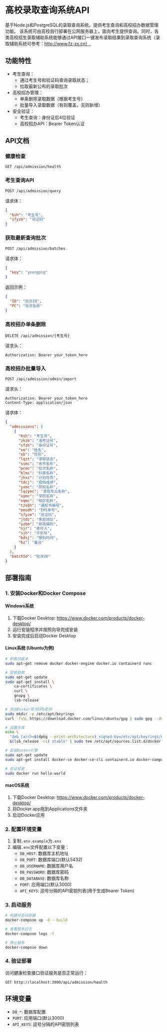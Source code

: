 # 高校录取查询系统API

基于Node.js和PostgreSQL的录取查询系统，提供考生查询和高校招办数据管理功能。
该系统可由高校自行部署在公网服务器上，面向考生提供查询。同时，各类高校招生录取辅助系统能够通过API接口一键发布录取结果到录取查询系统（录取辅助系统可参考：http://www.fz-zs.cn）,

## 功能特性

- 考生查询：
  - 通过考生号和验证码查询录取状态；
  - 拉取最新公布的录取批次
- 高校招办管理：
  - 单条删除录取数据（根据考生号）
  - 批量导入录取数据（有则覆盖，无则新增）
- 安全验证：
  - 考生查询：身份证后4位验证
  - 高校招办API：Bearer Token认证

## API文档

### 健康检查
`GET /api/admission/health`

### 考生查询API
`POST /api/admission/query`

请求体：
```json
{
  "ksh": "考生号",
  "sfyzm": "验证码"
}
```

### 获取最新查询批次
`POST /api/admission/batches`

请求体：
```json
{
  "key": "youngpig"
}
```

返回示例：
```json
{
  "ID": "批次ID",
  "PC": "批次名称"
}
```

### 高校招办单条删除
`DELETE /api/admission/{考生号}`

请求头：
```
Authorization: Bearer your_token_here
```

### 高校招办批量导入
`POST /api/admission/admin/import`

请求头：
```
Authorization: Bearer your_token_here
Content-Type: application/json
```

请求体：
```json
{
  "admissions": [
    {
      "ksh": "考生号",
      "zkzh": "准考证号",
      "sfzh": "身份证号",
      "xm": "姓名",
      "xb": "性别",
      "lqzt": "录取状态",
      "ssmc": "省市名称",
      "pcmc": "批次名称",
      "klmc": "科类名称",
      "jhxz": "计划性质",
      "tdcj": "投档成绩",
      "yxmc": "院校名称",
      "lqzymc": "录取专业名称",
      "xymc": "学院名称",
      "xqmc": "校区名称",
      "tzsbh": "通知书编号",
      "emsdh": "EMS单号",
      "sfyzm": "验证码",
      "jtdz": "家庭地址",
      "yzbm": "邮政编码",
      "sjr": "收件人",
      "sjh": "手机号",
      "bdsj": "报到时间",
      "bz": "备注"
    }
  ],
  "batchId": "批次ID"
}
```

## 部署指南

### 1. 安装Docker和Docker Compose

#### Windows系统
1. 下载Docker Desktop: https://www.docker.com/products/docker-desktop/
2. 运行安装程序并按照向导完成安装
3. 安装完成后启动Docker Desktop

#### Linux系统 (Ubuntu为例)
```bash
# 卸载旧版本
sudo apt-get remove docker docker-engine docker.io containerd runc

# 安装依赖
sudo apt-get update
sudo apt-get install \
    ca-certificates \
    curl \
    gnupg \
    lsb-release

# 添加Docker官方GPG密钥
sudo mkdir -p /etc/apt/keyrings
curl -fsSL https://download.docker.com/linux/ubuntu/gpg | sudo gpg --dearmor -o /etc/apt/keyrings/docker.gpg

# 设置仓库
echo \
  "deb [arch=$(dpkg --print-architecture) signed-by=/etc/apt/keyrings/docker.gpg] https://download.docker.com/linux/ubuntu \
  $(lsb_release -cs) stable" | sudo tee /etc/apt/sources.list.d/docker.list > /dev/null

# 安装Docker引擎
sudo apt-get update
sudo apt-get install docker-ce docker-ce-cli containerd.io docker-compose-plugin

# 验证安装
sudo docker run hello-world
```

#### macOS系统
1. 下载Docker Desktop: https://www.docker.com/products/docker-desktop/
2. 将Docker.app拖到Applications文件夹
3. 启动Docker应用

### 2. 配置环境变量
1. 复制`.env.example`为`.env`
2. 编辑`.env`文件配置以下变量：
   - `DB_HOST`: 数据库主机地址
   - `DB_PORT`: 数据库端口(默认5432)
   - `DB_USERNAME`: 数据库用户名
   - `DB_PASSWORD`: 数据库密码
   - `DB_DATABASE`: 数据库名称
   - `PORT`: 应用端口(默认3000)
   - `API_KEYS`: 逗号分隔的API密钥列表(用于生成Bearer Token)

### 3. 启动服务
```bash
# 构建并启动容器
docker-compose up -d --build

# 查看服务日志
docker-compose logs -f

# 停止服务
docker-compose down
```

### 4. 验证部署
访问健康检查接口验证服务是否正常运行：
```
GET http://localhost:3000/api/admission/health
```

## 环境变量

- `DB_*`: 数据库配置
- `PORT`: 应用端口(默认3000)
- `API_KEYS`: 逗号分隔的API密钥列表